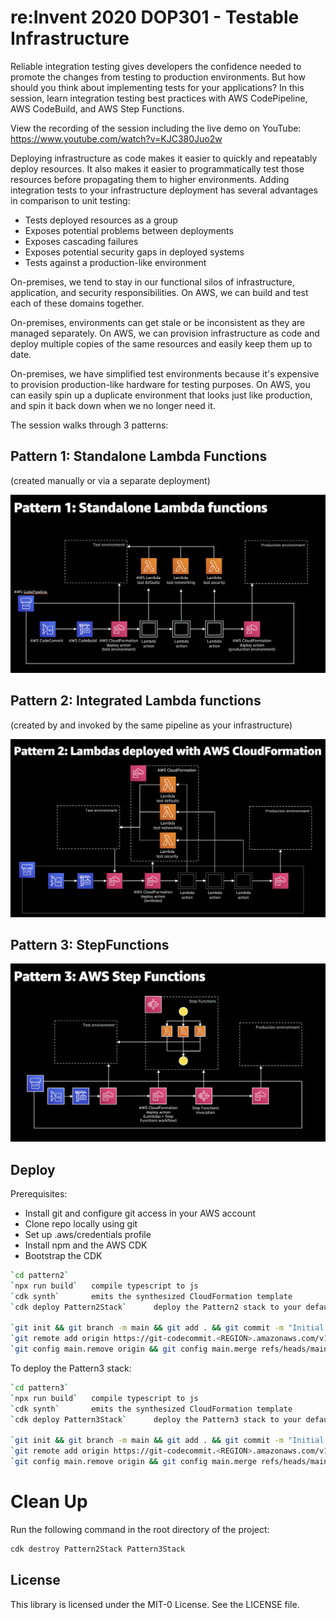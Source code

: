 # re:Invent 2020 DOP301 - Testable Infrastructure

Reliable integration testing gives developers the confidence needed to promote the changes from testing to production environments. But how should you think about implementing tests for your applications? In this session, learn integration testing best practices with AWS CodePipeline, AWS CodeBuild, and AWS Step Functions.

View the recording of the session including the live demo on YouTube: 
https://www.youtube.com/watch?v=KJC380Juo2w

Deploying infrastructure as code makes it easier to quickly and repeatably deploy resources. It also makes it easier to programmatically test those resources before propagating them to higher environments. Adding integration tests to your infrastructure deployment has several advantages in comparison to unit testing:
- Tests deployed resources as a group
- Exposes potential problems between deployments
- Exposes cascading failures
- Exposes potential security gaps in deployed systems
- Tests against a production-like environment

On-premises, we tend to stay in our functional silos of infrastructure, application, and security responsibilities. On AWS, we can build and test each of these domains together.

On-premises, environments can get stale or be inconsistent as they are managed separately. On AWS, we can provision infrastructure as code and deploy multiple copies of the same resources and easily keep them up to date.

On-premises, we have simplified test environments because it's expensive to provision production-like hardware for testing purposes. On AWS, you can easily spin up a duplicate environment that looks just like production, and spin it back down when we no longer need it. 

The session walks through 3 patterns:

## Pattern 1: Standalone Lambda Functions
(created manually or via a separate deployment)

![Pattern 1 Architecture](images/Pattern1Architecture.png)


## Pattern 2: Integrated Lambda functions 
(created by and invoked by the same pipeline as your infrastructure)

![Pattern 2 Architecture](images/Pattern2Architecture.png)

## Pattern 3: StepFunctions 
![Pattern 3 Architecture](images/Pattern3Architecture.png)

## Deploy
Prerequisites:
- Install git and configure git access in your AWS account
- Clone repo locally using git
- Set up .aws/credentials profile
- Install npm and the AWS CDK
- Bootstrap the CDK

```bash
`cd pattern2`
`npx run build`   compile typescript to js
`cdk synth`       emits the synthesized CloudFormation template
`cdk deploy Pattern2Stack`      deploy the Pattern2 stack to your default AWS account/region

`git init && git branch -m main && git add . && git commit -m "Initial commit" && git remote rm origin`
`git remote add origin https://git-codecommit.<REGION>.amazonaws.com/v1/repos/pattern2-repo`
`git config main.remove origin && git config main.merge refs/heads/main && git push --set-upstream origin main`
```

To deploy the Pattern3 stack:

```bash
`cd pattern3`
`npx run build`   compile typescript to js
`cdk synth`       emits the synthesized CloudFormation template
`cdk deploy Pattern3Stack`      deploy the Pattern3 stack to your default AWS account/region

`git init && git branch -m main && git add . && git commit -m "Initial commit" && git remote rm origin`
`git remote add origin https://git-codecommit.<REGION>.amazonaws.com/v1/repos/pattern3-repo`
`git config main.remove origin && git config main.merge refs/heads/main && git push --set-upstream origin main`
```

# Clean Up

Run the following command in the root directory of the project:

```bash
cdk destroy Pattern2Stack Pattern3Stack
```


## License

This library is licensed under the MIT-0 License. See the LICENSE file.
